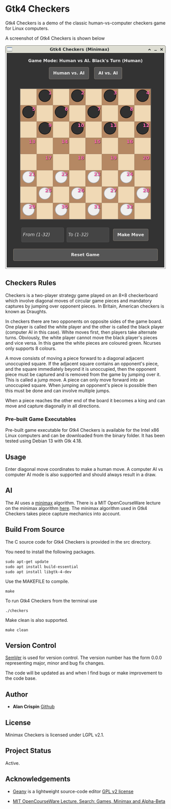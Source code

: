 # Gtk4 Checkers

Gtk4 Checkers is a demo of the classic human-vs-computer checkers game for Linux computers. 

A screenshot of Gtk4 Checkers is shown below 

![](gtk4-checkers.png) 

## Checkers Rules

Checkers is a two-player strategy game played on an 8×8 checkerboard which involve diagonal moves of circular game pieces and mandatory captures by jumping over opponent pieces. In Britain, American checkers is known as Draughts.

In checkers there are two opponents on opposite sides of the game board. One player is called the white player and the other is called the black player (computer AI in this case). White moves first, then players take alternate turns. Obviously, the white player cannot move the black player's pieces and vice versa. In this game the white pieces are coloured green. Ncurses only supports 8 colours. 

A move consists of moving a piece forward to a diagonal adjacent unoccupied square. If the adjacent square contains an opponent's piece, and the square immediately beyond it is unoccupied, then the opponent piece must be captured and is removed from the game by jumping over it. This is called a jump move. A piece can only move forward into an unoccupied square. When jumping an opponent's piece is possible then this must be done and can involve multiple jumps. 

When a piece reaches the other end of the board it becomes a king and can move and capture diagonally in all directions.

### Pre-built Game Executables

Pre-built  game executable for Gtk4 Checkers is available for the  Intel x86 Linux computers and can be downloaded from the binary folder. It has been tested using Debian 13 with Gtk 4.18.



## Usage

Enter diagonal move coordinates to make a human move. A computer AI vs computer AI mode is also supported and should always result in a draw.


## AI

The AI uses a [minimax](https://en.wikipedia.org/wiki/Minimax) algorithm. There is a MIT OpenCourseWare lecture on the minimax algorithm [here](https://www.youtube.com/watch?v=STjW3eH0Cik&t=13s).  The minimax algorithm used in Gtk4 Checkers takes piece capture mechanics into account.


## Build From Source

The C source code for Gtk4 Checkers is provided in the src directory. 

You need to install the following packages.

```
sudo apt-get update
sudo apt install build-essential
sudo apt install libgtk-4-dev
```

Use the MAKEFILE to compile. 

```
make
```

To run Gtk4 Checkers from the terminal use

```
./checkers
```

Make clean is also supported.

```
make clean
```

## Version Control

[SemVer](http://semver.org/) is used for version control. The version number has the form 0.0.0 representing major, minor and bug fix changes.

The code will be updated as and when I find bugs or make improvement to the code base.

## Author

* **Alan Crispin** [Github](https://github.com/crispinprojects)

## License

Minimax Checkers is licensed under LGPL v2.1. 

## Project Status

Active.

## Acknowledgements

* [Geany](https://www.geany.org/) is a lightweight source-code editor [GPL v2 license](https://www.gnu.org/licenses/old-licenses/gpl-2.0.txt)

* [MIT OpenCourseWare Lecture. Search: Games, Minimax and Alpha-Beta](https://www.youtube.com/watch?v=STjW3eH0Cik&t=13s)




